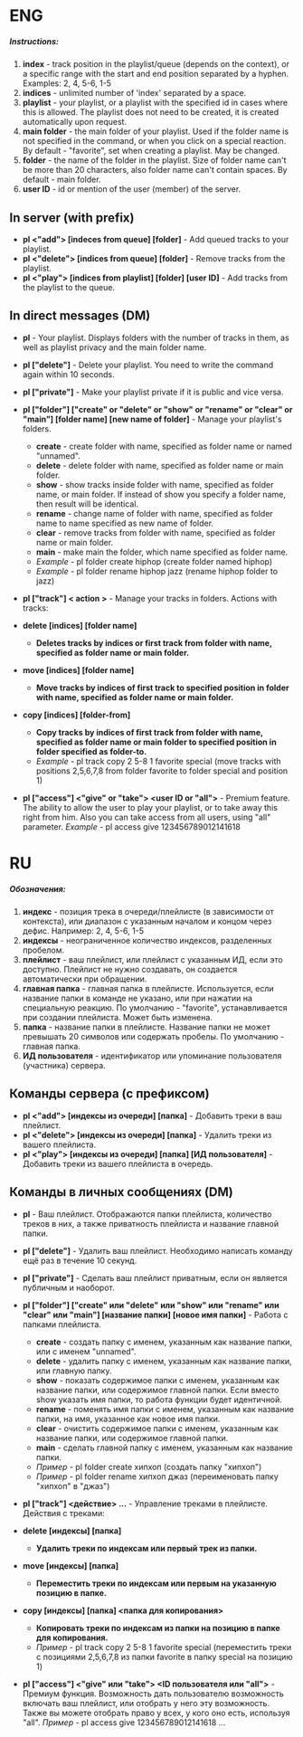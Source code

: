 # ENG

##### Instructions:
1. **index** - track position in the playlist/queue (depends on the context), or a specific range with the start and end position separated by a hyphen. Examples: 2, 4, 5-6, 1-5
2. **indices** - unlimited number of 'index' separated by a space.
3. **playlist** - your playlist, or a playlist with the specified id in cases where this is allowed. 
The playlist does not need to be created, it is created automatically upon request.
4. **main folder** - the main folder of your playlist. Used if the folder name is not specified in the command, or when you click on a special reaction.
By default - "favorite", set when creating a playlist. May be changed.
5. **folder** - the name of the folder in the playlist. Size of folder name can't be more than 20 characters, also folder name can't contain spaces. By default - main folder.
6. **user ID** - id or mention of the user (member) of the server.

## In server (with prefix)
* **pl <"add"> [indeces from queue] [folder]** - Add queued tracks to your playlist.
* **pl <"delete"> [indices from queue] [folder]** - Remove tracks from the playlist.
* **pl <"play"> [indices from playlist] [folder] [user ID]** - Add tracks from the playlist to the queue.

## In direct messages (DM)
* **pl** - Your playlist. Displays folders with the number of tracks in them, as well as playlist privacy and the main folder name.
* **pl ["delete"]** - Delete your playlist. You need to write the command again within 10 seconds. 
* **pl ["private"]** - Make your playlist private if it is public and vice versa.
* **pl ["folder"] ["create" or "delete" or "show" or "rename" or "clear" or "main"] [folder name] [new name of folder]** - Manage your playlist's folders.
  * **create** - сreate folder with name, specified as folder name or named "unnamed". 
  * **delete** - delete folder with name, specified as folder name or main folder.
  * **show** - show tracks inside folder with name, specified as folder name, or main folder. If instead of show you specify a folder name, then result will be identical.
  * **rename** - change name of folder with name, specified as folder name to name specified as new name of folder.
  * **clear** - remove tracks from folder with name, specified as folder name or main folder.
  * **main** - make main the folder, which name specified as folder name.
  * *Example* - pl folder create hiphop (create folder named hiphop)
  * *Example* - pl folder rename hiphop jazz (rename hiphop folder to jazz)
  
* **pl ["track"] < action >** - Manage your tracks in folders. Actions with tracks:
 * **delete [indices] [folder name]**
    * **Deletes tracks by indices or first track from folder with name, specified as folder name or main folder.**
 * **move [indices] <position> [folder name]**
    * **Move tracks by indices of first track to specified position in folder with name, specified as folder name or main folder.**
 * **copy [indices] <position> [folder-from] <folder-to>**
    * **Copy tracks by indices of first track from folder with name, specified as folder name or main folder to specified position in folder specified as folder-to.**
    * *Example* - pl track copy 2 5-8 1 favorite special (move tracks with positions 2,5,6,7,8 from folder favorite to folder special and position 1)
* **pl ["access"] <"give" or "take"> <user ID or "all">** - Premium feature. The ability to allow the user to play your playlist, or to take away this right from him. Also you can take access from all users, using "all" parameter. *Example* - pl access give 123456789012141618


# RU

##### Обозначения:
1. **индекс** - позиция трека в очереди/плейлисте (в зависимости от контекста), или диапазон с указанным началом и концом через дефис. Например: 2, 4, 5-6, 1-5
2. **индексы** - неограниченное количество индексов, разделенных пробелом.
3. **плейлист** - ваш плейлист, или плейлист с указанным ИД, если это доступно. 
Плейлист не нужно создавать, он создается автоматически при обращении.
4. **главная папка** - главная папка в плейлисте. Используется, если название папки в команде не указано, или при нажатии на специальную реакцию. 
По умолчанию - "favorite", устанавливается при создании плейлиста. Может быть изменена.
5. **папка** - название папки в плейлисте. Название папки не может превышать 20 символов или содержать пробелы. По умолчанию - главная папка.
6. **ИД пользователя** - идентификатор или упоминание пользователя (участника) сервера.

## Команды сервера (с префиксом)
* **pl <"add"> [индексы из очереди] [папка]** - Добавить треки в ваш плейлист.
* **pl <"delete"> [индексы из очереди] [папка]** - Удалить треки из вашего плейлиста.
* **pl <"play"> [индексы из очереди] [папка] [ИД пользователя]** - Добавить треки из вашего плейлиста в очередь.

## Команды в личных сообщениях (DM)
* **pl** - Ваш плейлист. Отображаются папки плейлиста, количество треков в них, а также приватность плейлиста и название главной папки.
* **pl ["delete"]** - Удалить ваш плейлист. Необходимо написать команду ещё раз в течение 10 секунд.
* **pl ["private"]** - Сделать ваш плейлист приватным, если он является публичным и наоборот.
* **pl ["folder"] ["create" или "delete" или "show" или "rename" или "clear" или "main"] [название папки] [новое имя папки]** - Работа с папками плейлиста. 
  * **create** - создать папку с именем, указанным как название папки, или с именем "unnamed". 
  * **delete** - удалить папку с именем, указанным как название папки, или главную папку.
  * **show** - показать содержимое папки с именем, указанным как название папки, или содержимое главной папки. Если вместо show указать имя папки, то работа функции будет идентичной.
  * **rename** - поменять имя папки с именем, указанным как название папки, на имя, указанное как новое имя папки.
  * **clear** - очистить содержимое папки с именем, указанным как название папки, или содержимое главной папки.
  * **main** - сделать главной папку с именем, указанным как название папки.
  * *Пример* - pl folder create хипхоп (создать папку "хипхоп")
  * *Пример* - pl folder rename хипхоп джаз (переименовать папку "хипхоп" в "джаз")
  
 * **pl ["track"] <действие> ...** - Управление треками в плейлисте. Действия с треками:
  * **delete [индексы] [папка]**
    * **Удалить треки по индексам или первый трек из папки.**
  * **move [индексы] <position> [папка]**
    * **Переместить треки по индексам или первым на указанную позицию в папке.**
  * **copy [индексы] <position> [папка] <папка для копирования>**
    * **Копировать треки по индексам из папки на позицию в папке для копирования.**
    * *Пример* - pl track copy 2 5-8 1 favorite special (переместить треки с позициями 2,5,6,7,8 из папки favorite в папку special на позицию 1)
* **pl ["access"] <"give" или "take"> <ID пользователя или "all">** - Премиум функция. Возможность дать пользователю возможность включать ваш плейлист, или отобрать у него эту возможность. Также вы можете отобрать право у всех, у кого оно есть, используя "all". *Пример* - pl access give 123456789012141618
...

